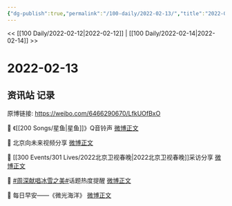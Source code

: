 ```yaml
---
{"dg-publish":true,"permalink":"/100-daily/2022-02-13/","title":"2022-02-13"}
---
```



<< [[100 Daily/2022-02-12\|2022-02-12]] | [[100 Daily/2022-02-14\|2022-02-14]] >>

# 2022-02-13

## 资讯站 记录

原博链接: https://weibo.com/6466290670/LfkUOfBxO

💫 《[[200 Songs/星鱼\|星鱼]]》Q音铃声 [微博正文](https://m.weibo.cn/6466290670/4736469024113843)

💫 北京向未来视频分享 [微博正文](https://m.weibo.cn/6466290670/4736393068413495)

💫 [[300 Events/301 Lives/2022北京卫视春晚\|2022北京卫视春晚]]采访分享 [微博正文](https://m.weibo.cn/6466290670/4736468096385670)

💫 [#周深献唱冰雪之美#](https://s.weibo.com/weibo?q=%23%E5%91%A8%E6%B7%B1%E7%8C%AE%E5%94%B1%E5%86%B0%E9%9B%AA%E4%B9%8B%E7%BE%8E%23)话题热度提醒 [微博正文](https://m.weibo.cn/6466290670/4736446454565196)

💫 每日早安——《微光海洋》 [微博正文](https://m.weibo.cn/6466290670/4736328682441089)
